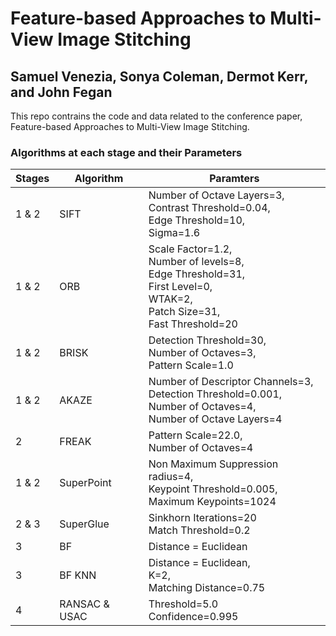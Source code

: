 # Feature-based Approaches to Multi-View Image Stitching
## Samuel Venezia, Sonya Coleman, Dermot Kerr, and John Fegan
This repo contrains the code and data related to the conference paper, Feature-based Approaches to Multi-View Image Stitching.


### Algorithms at each stage and their Parameters
| Stages        | Algorithm     | Paramters     |
| ------------- | ------------- | ------------- | 
| 1 & 2          | SIFT  | Number of Octave Layers=3, <br>Contrast Threshold=0.04,<br> Edge Threshold=10, <br>Sigma=1.6 |
| 1 & 2           | ORB  | Scale Factor=1.2,<br> Number of levels=8, <br>Edge Threshold=31,<br> First Level=0, <br>WTAK=2,<br> Patch Size=31, <br>Fast Threshold=20 |
| 1 & 2 | BRISK | Detection Threshold=30, <br>Number of Octaves=3,<br> Pattern Scale=1.0 |
| 1 & 2 | AKAZE | Number of Descriptor Channels=3, <br>Detection Threshold=0.001,<br> Number of Octaves=4, <br>Number of Octave Layers=4|
| 2 | FREAK | Pattern Scale=22.0, <br>Number of Octaves=4 |
| 1 & 2 | SuperPoint | Non Maximum Suppression radius=4, <br>Keypoint Threshold=0.005, <br>Maximum Keypoints=1024 |
| 2 & 3 | SuperGlue | Sinkhorn Iterations=20 <br> Match Threshold=0.2 |
| 3 | BF | Distance = Euclidean |
| 3 | BF KNN | Distance = Euclidean, <br>K=2, <br>Matching Distance=0.75 |
| 4 | RANSAC & USAC | Threshold=5.0 <br> Confidence=0.995 |
